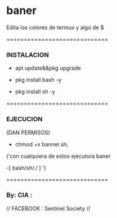 # baner
Edita los colores de termux y algo de $

=============================
### INSTALACION ### 

- apt update&&pkg upgrade

- pkg install bash -y

- pkg install sh -y

=============================

### EJECUCION ###
(DAN PERMISOS)

- chmod +x banner.sh;

('con cualquiera de estos ejecutura baner

-[ bash/sh/./ ] ')


=============================


### By: CIA : 
// FACEBOOK : Sentinel Society //
